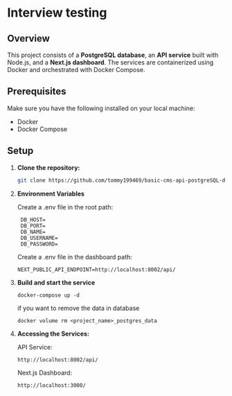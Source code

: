 # Interview testing

## Overview

This project consists of a **PostgreSQL database**, an **API service** built with Node.js, and a **Next.js dashboard**. The services are containerized using Docker and orchestrated with Docker Compose.

## Prerequisites

Make sure you have the following installed on your local machine:

- Docker
- Docker Compose

## Setup

1. **Clone the repository:**

   ```bash
   git clone https://github.com/tommy199469/basic-cms-api-postgreSQL-docker-compose
   ```

2. **Environment Variables**

   Create a .env file in the root path:

   ```
    DB_HOST=
    DB_PORT=
    DB_NAME=
    DB_USERNAME=
    DB_PASSWORD=
   ```

   Create a .env file in the dashboard path:

   ```
   NEXT_PUBLIC_API_ENDPOINT=http://localhost:8002/api/
   ```

3. **Build and start the service**

   ```
   docker-compose up -d
   ```

   if you want to remove the data in database

   ```
   docker volume rm <project_name>_postgres_data
   ```

4. **Accessing the Services:**

   API Service:

   ```
   http://localhost:8002/api/
   ```

   Next.js Dashboard:

   ```
   http://localhost:3000/
   ```
